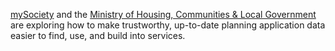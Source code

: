 [mySociety](https://www.mysociety.org) and the [Ministry of Housing, Communities & Local Government](https://www.gov.uk/government/organisations/ministry-of-housing-communities-and-local-government) are exploring how to make trustworthy, up-to-date planning application data easier to find, use, and build into services.